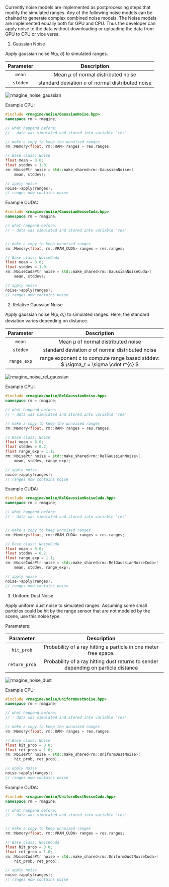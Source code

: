 Currently noise models are implemented as postprocessing steps that modify the simulated ranges. Any of the following noise models can be chained to generate complex combined noise models.
The Noise models are implemented equally both for GPU and CPU.
Thus the developer can apply noise to the data without downloading or uploading the data from GPU to CPU or vice versa.


1. Gaussian Noise

Apply gaussian noise $N(\mu, \sigma)$ to simulated ranges.

| Parameter |  Description  |
|:---------:|:-------------:|
| `mean` | Mean $\mu$ of normal distributed noise |
| `stddev` | standard deviation $\sigma$ of normal distributed noise |


![rmagine_noise_gaussian](/resources/img/rmagine_noise_gaussian.png)


Example CPU:

```cpp
#include <rmagine/noise/GaussianNoise.hpp>
namespace rm = rmagine;

// what happend before:
// - data was simulated and stored into variable 'res'

// make a copy to keep the unnoised ranges
rm::Memory<float, rm::RAM> ranges = res.ranges;

// Base class: Noise
float mean = 0.0;
float stddev = 1.0;
rm::NoisePtr noise = std::make_shared<rm::GaussianNoise>(
    mean, stddev);

// apply noise
noise->apply(ranges);
// ranges now contains noise
```

Example CUDA:

```cpp
#include <rmagine/noise/GaussianNoiseCuda.hpp>
namespace rm = rmagine;

// what happend before:
// - data was simulated and stored into variable 'res'


// make a copy to keep unnoised ranges
rm::Memory<float, rm::VRAM_CUDA> ranges = res.ranges;

// Base class: NoiseCuda
float mean = 0.0;
float stddev = 1.0;
rm::NoiseCudaPtr noise = std::make_shared<rm::GaussianNoiseCuda>(
    mean, stddev);

// apply noise
noise->apply(ranges);
// ranges now contains noise
```

2. Relative Gaussian Noise

Apply gaussian noise $N(\mu, \sigma_r)$ to simulated ranges. Here, the standard deviation varies depending on distance.


| Parameter |  Description  |
|:---------:|:-------------:|
| `mean` | Mean $\mu$ of normal distributed noise |
| `stddev` | standard deviation $\sigma$ of normal distributed noise |
| `range_exp` | range exponent $c$ to compute range based stddev: $ \sigma_r = \sigma \cdot r^{c} $ |

![rmagine_noise_rel_gaussian](/resources/img/rmagine_noise_rel_gaussian.png)

Example CPU:

```cpp
#include <rmagine/noise/RelGaussianNoise.hpp>
namespace rm = rmagine;

// what happend before:
// - data was simulated and stored into variable 'res'

// make a copy to keep the unnoised ranges
rm::Memory<float, rm::RAM> ranges = res.ranges;

// Base class: Noise
float mean = 0.0;
float stddev = 0.2;
float range_exp = 1.1;
rm::NoisePtr noise = std::make_shared<rm::RelGaussianNoise>(
    mean, stddev, range_exp);

// apply noise
noise->apply(ranges);
// ranges now contains noise
```

Example CUDA:

```cpp
#include <rmagine/noise/RelGaussianNoiseCuda.hpp>
namespace rm = rmagine;

// what happend before:
// - data was simulated and stored into variable 'res'


// make a copy to keep unnoised ranges
rm::Memory<float, rm::VRAM_CUDA> ranges = res.ranges;

// Base class: NoiseCuda
float mean = 0.0;
float stddev = 0.2;
float range_exp = 1.1;
rm::NoiseCudaPtr noise = std::make_shared<rm::RelGaussianNoiseCuda>(
    mean, stddev, range_exp);

// apply noise
noise->apply(ranges);
// ranges now contains noise
```

3. Uniform Dust Noise

Apply uniform dust noise to simulated ranges. Assuming some small particles could be hit by the range sensor that are not modeled by the scene, use this noise type. 

Parameters:

| Parameter |  Description  |
|:---------:|:-------------:|
| `hit_prob` | Probability of a ray hitting a particle in one meter free space. |
| `return_prob` | Probability of a ray hitting dust returns to sender depending on particle distance |


![rmagine_noise_dust](/resources/img/rmagine_noise_dust.png)


Example CPU:


```cpp
#include <rmagine/noise/UniformDustNoise.hpp>
namespace rm = rmagine;

// what happend before:
// - data was simulated and stored into variable 'res'

// make a copy to keep the unnoised ranges
rm::Memory<float, rm::RAM> ranges = res.ranges;

// Base class: Noise
float hit_prob = 0.0;
float ret_prob = 1.0;
rm::NoisePtr noise = std::make_shared<rm::UniformDustNoise>(
    hit_prob, ret_prob);

// apply noise
noise->apply(ranges);
// ranges now contains noise
```

Example CUDA:

```cpp
#include <rmagine/noise/UniformDustNoiseCuda.hpp>
namespace rm = rmagine;

// what happend before:
// - data was simulated and stored into variable 'res'


// make a copy to keep unnoised ranges
rm::Memory<float, rm::VRAM_CUDA> ranges = res.ranges;

// Base class: NoiseCuda
float hit_prob = 0.0;
float ret_prob = 1.0;
rm::NoiseCudaPtr noise = std::make_shared<rm::UniformDustNoiseCuda>(
    hit_prob, ret_prob);

// apply noise
noise->apply(ranges);
// ranges now contains noise
```